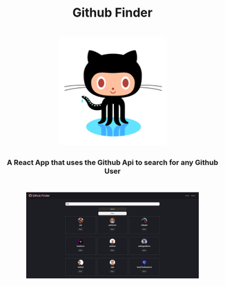 <div align="center">
<h1>Github Finder</h1> 
</div>

<h1 align="center"><img width="250" src="./readme-img/github-logo.png"></h1>

<h3 align="center">A React App that uses the Github Api to search for any Github User</h3>

<h1 align="center"><img width="400" src="./readme-img/app-screenshot.jpg"></h1>
